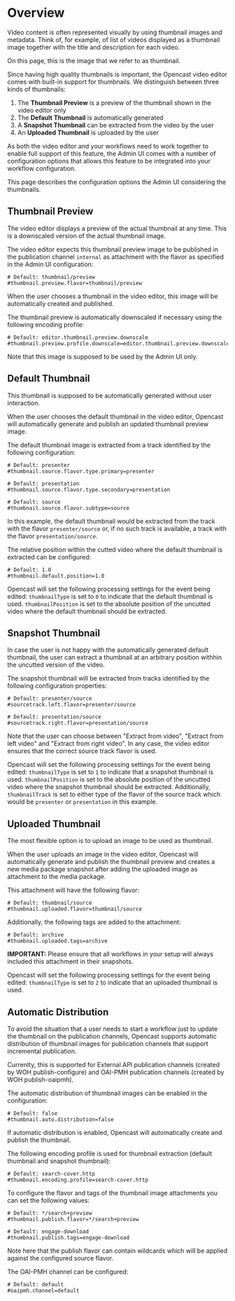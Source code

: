Overview
========

Video content is often represented visually by using thumbnail images and metadata. Think of, for example, of list
of videos displayed as a thumbnail image together with the title and description for each video.

On this page, this is the image that we refer to as thumbnail.

Since having high quality thumbnails is important, the Opencast video editor comes with built-in support for
thumbnails. We distinguish between three kinds of thumbnails:

  1. The **Thumbnail Preview** is a preview of the thumbnail shown in the video editor only
  2. The **Default Thumbnail** is automatically generated
  3. A **Snapshot Thumbnail** can be extracted from the video by the user
  4. An **Uploaded Thumbnail** is uploaded by the user

As both the video editor and your workflows need to work together to enable full support of this feature,
the Admin UI comes with a number of configuration options that allows this feature to be integrated into
your workflow configuration.

This page describes the configuration options the Admin UI considering the thumbnails.

Thumbnail Preview
-----------------

The video editor displays a preview of the actual thumbnail at any time. This is a downscaled version of the actual
thumbnail image.

The video editor expects this thumbnail preview image to be published in the publication channel `internal` as
attachment with the flavor as specified in the Admin UI configuration:

    # Default: thumbnail/preview
    #thumbnail.preview.flavor=thumbnail/preview

When the user chooses a thumbnail in the video editor, this image will be automatically created and published.

The thumbnail preview is automatically downscaled if necessary using the following encoding profile:

    # Default: editor.thumbnail.preview.downscale
    #thumbnail.preview.profile.downscale=editor.thumbnail.preview.downscale

Note that this image is supposed to be used by the Admin UI only.

Default Thumbnail
-----------------

This thumbnail is supposed to be automatically generated without user interaction.

When the user chooses the default thumbnail in the video editor, Opencast will automatically generate and publish
an updated thumbnail preview image.

The default thumbnail image is extracted from a track identified by the following configuration:

    # Default: presenter
    #thumbnail.source.flavor.type.primary=presenter

    # Default: presentation
    #thumbnail.source.flavor.type.secondary=presentation

    # Default: source
    #thumbnail.source.flavor.subtype=source

In this example, the default thumbnail would be extracted from the track with the flavor `presenter/source` or, if
no such track is available, a track with the flavor `presentation/source`.

The relative position within the cutted video where the default thumbnail is extracted can be configured:

    # Default: 1.0
    #thumbnail.default.position=1.0

Opencast will set the following processing settings for the event being edited: `thumbnailType` is set to `0`
to indicate that the default thumbnail is used. `thumbnailPosition` is set to the absolute position of the
uncutted video where the default thumbnail should be extracted.

Snapshot Thumbnail
------------------

In case the user is not happy with the automatically generated default thumbnail, the user can extract a thumbnail
at an arbitrary position withhin the uncutted version of the video.

The snapshot thumbnail will be extracted from tracks identified by the following configuration properties:

    # Default: presenter/source
    #sourcetrack.left.flavor=presenter/source

    # Default: presentation/source
    #sourcetrack.right.flavor=presentation/source

Note that the user can choose between "Extract from video", "Extract from left video" and "Extract from right video".
In any case, the video editor ensures that the correct source track flavor is used.

Opencast will set the following processing settings for the event being edited: `thumbnailType` is set to `1`
to indicate that a snapshot thumbnail is used. `thumbnailPosition` is set to the absolute position of the
uncutted video where the snapshot thumbnail should be extracted. Additionally, `thumbnailTrack` is set to either type
of the flavor of the source track which would be `presenter` or `presentation` in this example.

Uploaded Thumbnail
------------------

The most flexible option is to upload an image to be used as thumbnail.

When the user uploads an image in the video editor, Opencast will automatically generate and publish the thumbnail
preview and creates a new media package snapshot after adding the uploaded image as attachment to the media package.

This attachment will have the following flavor:

    # Default: thumbnail/source
    #thumbnail.uploaded.flavor=thumbnail/source

Additionally, the following tags are added to the attachment:

    # Default: archive
    #thumbnail.uploaded.tags=archive

**IMPORTANT:** Please ensure that all workflows in your setup will always included this attachment in their snapshots.

Opencast will set the following processing settings for the event being edited: `thumbnailType` is set to `2`
to indicate that an uploaded thumbnail is used.

Automatic Distribution
----------------------

To avoid the situation that a user needs to start a workflow just to update the thumbnail on the publication channels,
Opencast supports automatic distribution of thumbnail images for publication channels that support incremental
publication.

Currenlty, this is supported for External API publication channels (created by WOH publish-configure) and OAI-PMH
publication channels (created by WOH publish-oaipmh).

The automatic distribution of thumbnail images can be enabled in the configuration:

    # Default: false
    #thumbnail.auto.distribution=false

If automatic distribution is enabled, Opencast will automatically create and publish the thumbnail.

The following encoding profile is used for thumbnail extraction (default thumbnail and snapshot thumbnail):

    # Default: search-cover.http
    #thumbnail.encoding.profile=search-cover.http

To configure the flavor and tags of the thumbnail image attachments you can set the following values:

    # Default: */search+preview
    #thumbnail.publish.flavor=*/search+preview
    
    # Default: engage-download
    #thumbnail.publish.tags=engage-download

Note here that the publish flavor can contain wildcards which will be applied against the configured source flavor.

The OAI-PMH channel can be configured:

    # Default: default
    #oaipmh.channel=default



